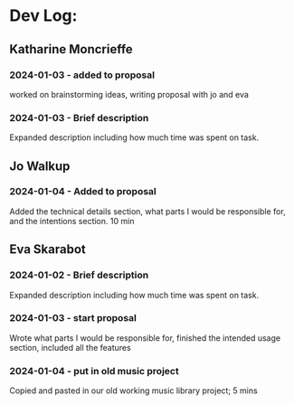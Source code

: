 # Dev Log:

## Katharine Moncrieffe

### 2024-01-03 - added to proposal
worked on brainstorming ideas, writing proposal with jo and eva

### 2024-01-03 - Brief description
Expanded description including how much time was spent on task.

## Jo Walkup

### 2024-01-04 - Added to proposal
Added the technical details section, what parts I would be responsible for, and the intentions section. 10 min

## Eva Skarabot

### 2024-01-02 - Brief description
Expanded description including how much time was spent on task.

### 2024-01-03 - start proposal
Wrote what parts I would be responsible for, finished the intended usage section, included all the features

### 2024-01-04 - put in old music project
Copied and pasted in our old working music library project; 5 mins
